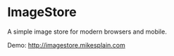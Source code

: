 ImageStore
===========================================
A simple image store for modern browsers and mobile.


Demo: http://imagestore.mikesplain.com
